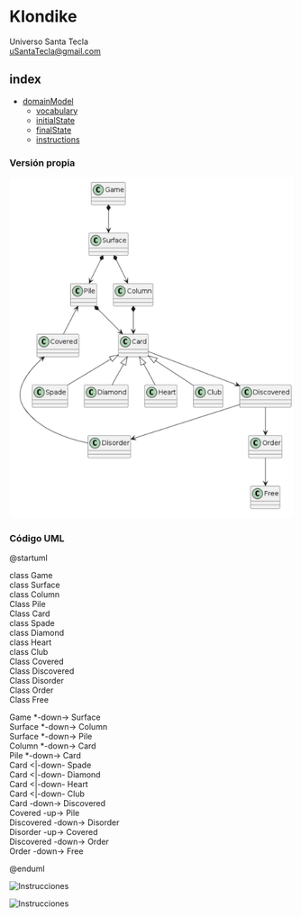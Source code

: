 # Klondike
Universo Santa Tecla  
[uSantaTecla@gmail.com](mailto:uSantaTecla@gmail.com)  

## index

* [domainModel](#domainModel)  
    * [vocabulary](#vocabulary)  
    * [initialState](#initialState)  
    * [finalState](#finalState)
    * [instructions](#instructions)  
### Versión propia

![Versión propia](./docs/images/Practica_4.2_PlantUML_Diagrama-de-clases_Klondyke_Vocabulary.jpg)  
  
### Código UML  
  
@startuml  
  
class Game  
class Surface  
class Column  
Class Pile  
Class Card  
class Spade  
class Diamond  
class Heart  
class Club  
Class Covered  
Class Discovered  
Class Disorder  
Class Order  
Class Free  
  
Game *-down-> Surface  
Surface *-down-> Column  
Surface *-down-> Pile  
Column *-down-> Card  
Pile *-down-> Card  
Card <|-down- Spade  
Card <|-down- Diamond  
Card <|-down- Heart  
Card <|-down- Club  
Card -down-> Discovered  
Covered -up-> Pile  
Discovered -down-> Disorder  
Disorder -up-> Covered  
Discovered -down-> Order  
Order -down-> Free  
  
@enduml  
  
<!-- ### Versión corregida (Grupo) 

![Versión corregida (Grupo)](./docs/images/Practica_4.2_PlantUML_Diagrama-de-clases_Klondyke_Vocabulary.jpg)  
  
### Código UML  
  
Insertar código -->
  
![Instrucciones]()  
  
![Instrucciones]()  
  
